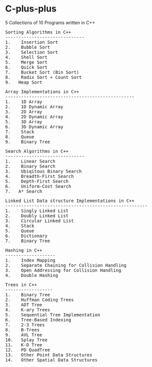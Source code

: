 # C-plus-plus
5 Collections of 10 Programs written in C++


<pre>Sorting Algorithms in C++
------------------------------
1.    Insertion Sort
2.    Bubble Sort
3.    Selection Sort
4.    Shell Sort
5.    Merge Sort
6.    Quick Sort
7.    Bucket Sort (Bin Sort)
8.    Radix Sort + Count Sort
9.   Heap Sort
</pre>


<pre>Array Implementations in C++
-------------------------------------------------
1.    1D Array
2.    1D Dynamic Array
3.    2D Array
4.    2D Dynamic Array
5.    3D Array
6.    3D Dynamic Array
7.    Stack
8.    Queue
9.    Binary Tree
</pre>


<pre>Search Algorithms in C++
------------------------------
1.    Linear Search
2.    Binary Search
3.    Ubiqitous Binary Search
4.    Breadth-First Search
5.    Depth-First Search
6.    Uniform-Cost Search
7.   A* Search
</pre>


<pre>Linked List Data structure Implementations in C++
------------------------------------------------------
1.    Singly Linked List
2.    Doubly Linked List
3.    Circular Linked List
4.    Stack
5.    Queue
6.    Dictionary
7.    Binary Tree
</pre>


<pre>Hashing in C++
-------------------
1.    Index Mapping
2.    Separate Chaining for Collision Handling 
3.    Open Addressing for Collision Handling
4.    Double Hashing
</pre>


<pre>Trees in C++
------------------
1.    Binary Tree
2.    Huffman Coding Trees
3.    ADT Tree
4.    K-ary Trees
5.    Sequential Tree Implementation
6.    Tree-Based Indexing
7.    2-3 Trees
8.    B-Trees
9.    AVL Tree
10.   Splay Tree
11.   K-D Tree
12.   PD QuadTree
13.   Other Point Data Structures
14.   Other Spatial Data Structures
</pre>
